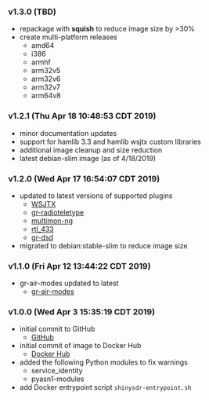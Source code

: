 ### v1.3.0 (TBD)

* repackage with __squish__ to reduce image size by >30%
* create multi-platform releases
  * amd64
  * i386
  * armhf
  * arm32v5
  * arm32v6
  * arm32v7
  * arm64v8

### v1.2.1 (Thu Apr 18 10:48:53 CDT 2019)

* minor documentation updates
* support for hamlib 3.3 and hamlib wsjtx custom libraries
* additional image cleanup and size reduction
* latest debian-slim image (as of 4/18/2019)

### v1.2.0 (Wed Apr 17 16:54:07 CDT 2019)

* updated to latest versions of supported plugins
  * [WSJTX](https://physics.princeton.edu/pulsar/k1jt "WSJTX")
  * [gr-radioteletype](https://github.com/bitglue/gr-radioteletype "gr-radioteletype")
  * [multimon-ng](https://github.com/EliasOenal/multimon-ng "multimon-ng")
  * [rtl_433](https://github.com/merbanan/rtl_433 "rtl_433")
  * [gr-dsd]( "gr-dsd")
* migrated to debian:stable-slim to reduce image size

### v1.1.0 (Fri Apr 12 13:44:22 CDT 2019)

* gr-air-modes updated to latest
  * [gr-air-modes](https://github.com/bistromath/gr-air-modes "gr-air-modes")

### v1.0.0 (Wed Apr  3 15:35:19 CDT 2019)

* initial commit to GitHub
  * [GitHub](https://github.com/jeffersonjhunt/shinysdr-docker "GitHub Repo")
* initial commit of image to Docker Hub
  * [Docker Hub](https://cloud.docker.com/u/jeffersonjhunt/repository/docker/jeffersonjhunt/shinysdr "Docker Image")
* added the following Python modules to fix warnings
  * service_identity
  * pyasn1-modules
* add Docker entrypoint script `shinysdr-entrypoint.sh`

